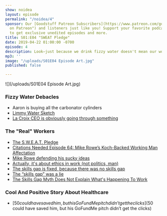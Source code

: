 ```yaml
---
show: noidea
layout: episode
permalink: "/noidea/4"
sponsor: Our [Goodstuff Patreon Subscribers](https://www.patreon.com/goodstuff "Goodstuff
  on Patreon") and listeners just like you! Support your favorite podcasts directly
  to get exclusive unedited episodes and more.
title: S01:E04 "SWEAT Pledge"
date: 2019-04-22 01:00:00 -0700
episode: 4
description: Look—just because we drink fizzy water doesn't mean our work isn't valuable.
mp3: ''
image: "/uploads/S01E04 Episode Art.jpg"
published: false

---
```

![](/uploads/S01E04 Episode Art.jpg)

### Fizzy Water Debacles

* Aaron is buying all the carbonator cylinders
* [Limmy Water Sketch](https://www.youtube.com/watch?v=GceNsojnMf0)
* [La Croix CEO is obviously going through something](https://www.vox.com/the-goods/2019/3/8/18256206/lacroix-earnings-brand-handicapped-nick-caporella)

### The "Real" Workers

* [The S.W.E.A.T. Pledge](https://www.notion.so/S01-E04-35ce9d3a170843cea1f0a5d84cc3445c#c6598e30c5b048f99a9a34fa5a7da1e3)
* [Citations Needed Episode 64: Mike Rowe’s Koch-Backed Working Man Affectation](https://soundcloud.com/citationsneeded/episode-64-mike-rowes-koch-backed-working-man-affectation)
* [Mike Rowe defending his sucky ideas](http://mikerowe.com/2019/02/off-the-wall-i-find-parts-of-the-s-w-e-a-t-pledge-problematic/)
* [Actually, it's about ethics in work (not politics, man)](https://www.louderwithcrowder.com/mike-rowe-shares-important-message-about-work-not-politics/)
* [The skills gap is fixed, because there was no skills gap](https://www.washingtonpost.com/business/2019/01/14/skills-gap-is-fixed-because-there-was-no-skills-gap/?utm_term=.5e77d5df58d9)
* [The “skills gap” was a lie](https://www.vox.com/2019/1/7/18166951/skills-gap-modestino-shoag-ballance)
* [The Skills Gap Myth Does Not Explain What's Happening To Work](https://www.forbes.com/sites/angelahanks/2018/06/26/the-skills-gap-myth-does-not-explain-whats-happening-to-work/#3a93f4835282)

### Cool And Positive Story About Healthcare

* [$50 could have saved him, but his GoFundMe pitch didn’t get the clicks]($50 could have saved him, but his GoFundMe pitch didn’t get the clicks)